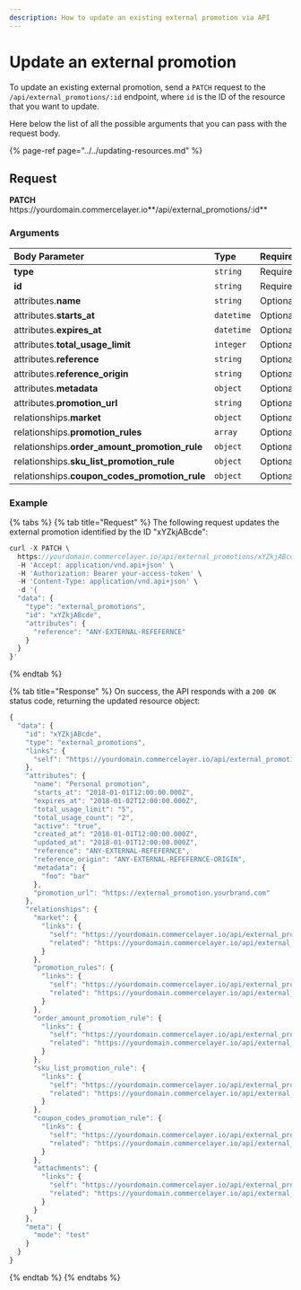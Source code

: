```yaml
---
description: How to update an existing external promotion via API
---
```


# Update an external promotion

To update an existing external promotion, send a `PATCH` request to the `/api/external_promotions/:id` endpoint, where `id` is the ID of the resource that you want to update.

Here below the list of all the possible arguments that you can pass with the request body.

{% page-ref page="../../updating-resources.md" %}

## Request

**PATCH** https://<i></i>yourdomain.commercelayer.io**/api/external_promotions/:id**

### Arguments

| Body Parameter | Type | Required |
| :--- | :--- | :--- |
| **type** | `string` | Required |
| **id** | `string` | Required |
| attributes.**name** | `string` | Optional |
| attributes.**starts_at** | `datetime` | Optional |
| attributes.**expires_at** | `datetime` | Optional |
| attributes.**total_usage_limit** | `integer` | Optional |
| attributes.**reference** | `string` | Optional |
| attributes.**reference_origin** | `string` | Optional |
| attributes.**metadata** | `object` | Optional |
| attributes.**promotion_url** | `string` | Optional |
| relationships.**market** | `object` | Optional |
| relationships.**promotion_rules** | `array` | Optional |
| relationships.**order_amount_promotion_rule** | `object` | Optional |
| relationships.**sku_list_promotion_rule** | `object` | Optional |
| relationships.**coupon_codes_promotion_rule** | `object` | Optional |

### Example

{% tabs %}
{% tab title="Request" %}
The following request updates the external promotion identified by the ID "xYZkjABcde":

```javascript
curl -X PATCH \
  https://yourdomain.commercelayer.io/api/external_promotions/xYZkjABcde \
  -H 'Accept: application/vnd.api+json' \
  -H 'Authorization: Bearer your-access-token' \
  -H 'Content-Type: application/vnd.api+json' \
  -d '{
  "data": {
    "type": "external_promotions",
    "id": "xYZkjABcde",
    "attributes": {
      "reference": "ANY-EXTERNAL-REFEFERNCE"
    }
  }
}'
```
{% endtab %}

{% tab title="Response" %}
On success, the API responds with a `200 OK` status code, returning the updated resource object:

```javascript
{
  "data": {
    "id": "xYZkjABcde",
    "type": "external_promotions",
    "links": {
      "self": "https://yourdomain.commercelayer.io/api/external_promotions/xYZkjABcde"
    },
    "attributes": {
      "name": "Personal promotion",
      "starts_at": "2018-01-01T12:00:00.000Z",
      "expires_at": "2018-01-02T12:00:00.000Z",
      "total_usage_limit": "5",
      "total_usage_count": "2",
      "active": "true",
      "created_at": "2018-01-01T12:00:00.000Z",
      "updated_at": "2018-01-01T12:00:00.000Z",
      "reference": "ANY-EXTERNAL-REFEFERNCE",
      "reference_origin": "ANY-EXTERNAL-REFEFERNCE-ORIGIN",
      "metadata": {
        "foo": "bar"
      },
      "promotion_url": "https://external_promotion.yourbrand.com"
    },
    "relationships": {
      "market": {
        "links": {
          "self": "https://yourdomain.commercelayer.io/api/external_promotions/xYZkjABcde/relationships/market",
          "related": "https://yourdomain.commercelayer.io/api/external_promotions/xYZkjABcde/market"
        }
      },
      "promotion_rules": {
        "links": {
          "self": "https://yourdomain.commercelayer.io/api/external_promotions/xYZkjABcde/relationships/promotion_rules",
          "related": "https://yourdomain.commercelayer.io/api/external_promotions/xYZkjABcde/promotion_rules"
        }
      },
      "order_amount_promotion_rule": {
        "links": {
          "self": "https://yourdomain.commercelayer.io/api/external_promotions/xYZkjABcde/relationships/order_amount_promotion_rule",
          "related": "https://yourdomain.commercelayer.io/api/external_promotions/xYZkjABcde/order_amount_promotion_rule"
        }
      },
      "sku_list_promotion_rule": {
        "links": {
          "self": "https://yourdomain.commercelayer.io/api/external_promotions/xYZkjABcde/relationships/sku_list_promotion_rule",
          "related": "https://yourdomain.commercelayer.io/api/external_promotions/xYZkjABcde/sku_list_promotion_rule"
        }
      },
      "coupon_codes_promotion_rule": {
        "links": {
          "self": "https://yourdomain.commercelayer.io/api/external_promotions/xYZkjABcde/relationships/coupon_codes_promotion_rule",
          "related": "https://yourdomain.commercelayer.io/api/external_promotions/xYZkjABcde/coupon_codes_promotion_rule"
        }
      },
      "attachments": {
        "links": {
          "self": "https://yourdomain.commercelayer.io/api/external_promotions/xYZkjABcde/relationships/attachments",
          "related": "https://yourdomain.commercelayer.io/api/external_promotions/xYZkjABcde/attachments"
        }
      }
    },
    "meta": {
      "mode": "test"
    }
  }
}
```
{% endtab %}
{% endtabs %}

